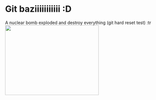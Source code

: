 # Git baziiiiiiiiiii :D

A nuclear bomb exploded and destroy everything (git hard reset test) :tr
<img border="0" src="http://downtheaisles.com/wp-content/uploads/2012/07/bomb2.jpg" width="304" height="228" />